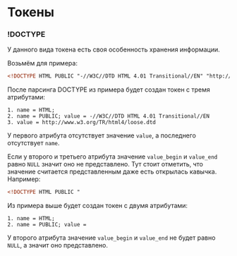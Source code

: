 # Токены


### !DOCTYPE

У данного вида токена есть своя особенность хранения информации.

Возьмём для примера:
```HTML
<!DOCTYPE HTML PUBLIC "-//W3C//DTD HTML 4.01 Transitional//EN" "http://www.w3.org/TR/html4/loose.dtd">
```

После парсинга DOCTYPE из примера будет создан токен с тремя атрибутами:
```
1. name = HTML;
2. name = PUBLIC; value = -//W3C//DTD HTML 4.01 Transitional//EN
3. value = http://www.w3.org/TR/html4/loose.dtd
```

У первого атрибута отсутствует значение `value`, а последнего отсутствует `name`.

Если у второго и третьего атрибута значение `value_begin` и `value_end` равно `NULL` значит оно не представлено.
Тут стоит отметить, что значение считается представленным даже есть открылась кавычка. Например:

```HTML
<!DOCTYPE HTML PUBLIC "
```

Из примера выше будет создан токен с двумя атрибутами:
```
1. name = HTML;
2. name = PUBLIC; value = 
```

У второго атрибута значение `value_begin` и `value_end` не будет равно `NULL`, а значит оно представлено.
